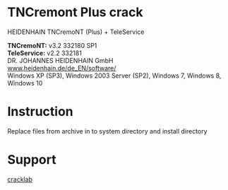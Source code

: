 # TNCremont Plus crack

HEIDENHAIN TNCremoNT (Plus) + TeleService

**TNCremoNT:** v3.2 332180 SP1  
**TeleService:** v2.2 332181  
DR. JOHANNES HEIDENHAIN GmbH   
www.heidenhain.de/de_EN/software/  
Windows XP (SP3), Windows 2003 Server (SP2), Windows 7, Windows 8, Windows 10  

# Instruction
Replace files from archive in to system directory and install directory

# Support
[cracklab](https://cracklab.team/index.php?threads/880/)
